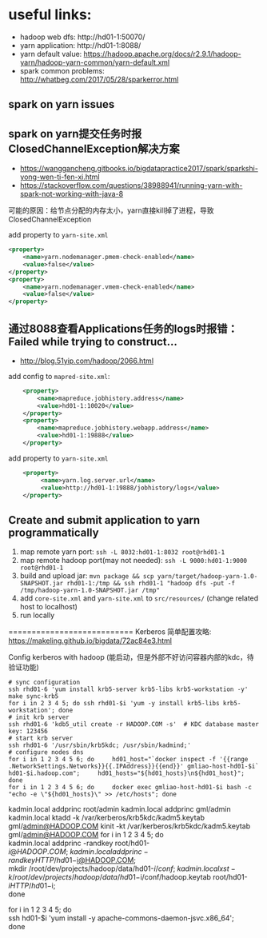 # useful links:
- hadoop web dfs: http://hd01-1:50070/
- yarn application: http://hd01-1:8088/
- yarn default value: https://hadoop.apache.org/docs/r2.9.1/hadoop-yarn/hadoop-yarn-common/yarn-default.xml
- spark common problems: http://whatbeg.com/2017/05/28/sparkerror.html


spark on yarn issues
-------------------------

## spark on yarn提交任务时报ClosedChannelException解决方案
- https://wanggancheng.gitbooks.io/bigdatapractice2017/spark/sparkshi-yong-wen-ti-fen-xi.html
- https://stackoverflow.com/questions/38988941/running-yarn-with-spark-not-working-with-java-8

可能的原因：给节点分配的内存太小，yarn直接kill掉了进程，导致ClosedChannelException

add property to `yarn-site.xml`

```xml
<property>
    <name>yarn.nodemanager.pmem-check-enabled</name>
    <value>false</value>
</property>
<property>
    <name>yarn.nodemanager.vmem-check-enabled</name>
    <value>false</value>
</property>
```

## 通过8088查看Applications任务的logs时报错：Failed while trying to construct...
- http://blog.51yip.com/hadoop/2066.html

add config to `mapred-site.xml`:

```xml
    <property>
        <name>mapreduce.jobhistory.address</name>
        <value>hd01-1:10020</value>
    </property>
    <property>
        <name>mapreduce.jobhistory.webapp.address</name>
        <value>hd01-1:19888</value>
    </property>
```

add property to `yarn-site.xml`

```xml
    <property>
         <name>yarn.log.server.url</name>
         <value>http://hd01-1:19888/jobhistory/logs</value>
    </property>
```


Create and submit application to yarn programmatically
-------------------------

1. map remote yarn port: `ssh -L 8032:hd01-1:8032 root@rhd01-1`
2. map remote hadoop port(may not needed): `ssh -L 9000:hd01-1:9000 root@rhd01-1`
3. build and upload jar: `mvn package && scp yarn/target/hadoop-yarn-1.0-SNAPSHOT.jar rhd01-1:/tmp && ssh rhd01-1 "hadoop dfs -put -f /tmp/hadoop-yarn-1.0-SNAPSHOT.jar /tmp"`
4. add `core-site.xml` and `yarn-site.xml` to `src/resources/` (change related host to localhost)
5. run locally


===========================
Kerberos 简单配置攻略: https://makeling.github.io/bigdata/72ac84e3.html


Config kerberos with hadoop (能启动，但是外部不好访问容器内部的kdc，待验证功能)

```
# sync configuration
ssh rhd01-6 'yum install krb5-server krb5-libs krb5-workstation -y'
make sync-krb5
for i in 2 3 4 5; do ssh rhd01-$i 'yum -y install krb5-libs krb5-workstation'; done
# init krb server
ssh rhd01-6 'kdb5_util create -r HADOOP.COM -s'  # KDC database master key: 123456
# start krb server
ssh rhd01-6 '/usr/sbin/krb5kdc; /usr/sbin/kadmind;'
# configure nodes dns
for i in 1 2 3 4 5 6; do     hd01_host="`docker inspect -f '{{range .NetworkSettings.Networks}}{{.IPAddress}}{{end}}' gmliao-host-hd01-$i` hd01-$i.hadoop.com";     hd01_hosts="${hd01_hosts}\n${hd01_host}"; done
for i in 1 2 3 4 5 6; do     docker exec gmliao-host-hd01-$i bash -c "echo -e \"${hd01_hosts}\" >> /etc/hosts"; done
```
kadmin.local addprinc root/admin
kadmin.local addprinc gml/admin
kadmin.local ktadd -k /var/kerberos/krb5kdc/kadm5.keytab gml/admin@HADOOP.COM
kinit -kt /var/kerberos/krb5kdc/kadm5.keytab gml/admin@HADOOP.COM
for i in 1 2 3 4 5; do \
    kadmin.local addprinc -randkey root/hd01-$i@HADOOP.COM; \
    kadmin.local addprinc -randkey HTTP/hd01-$i@HADOOP.COM; \
    mkdir /root/dev/projects/hadoop/data/hd01-$i/conf; \
    kadmin.local xst -k /root/dev/projects/hadoop/data/hd01-$i/conf/hadoop.keytab root/hd01-$i HTTP/hd01-$i; \
done

for i in 1 2 3 4 5; do \
    ssh hd01-$i 'yum install -y apache-commons-daemon-jsvc.x86_64'; \
done


